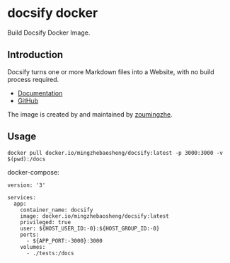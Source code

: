 # docsify docker

Build Docsify Docker Image.

## Introduction

Docsify turns one or more Markdown files into a Website, with no build process required.

- [Documentation](https://docsify.js.org/#/)
- [GitHub](https://github.com/docsifyjs/docsify/)

The image is created by and maintained by [zoumingzhe](https://github.com/zoumingzhe).

## Usage

```shell
docker pull docker.io/mingzhebaosheng/docsify:latest -p 3000:3000 -v $(pwd):/docs
```

docker-compose:

```docker-compose
version: '3'

services:
  app:
    container_name: docsify
    image: docker.io/mingzhebaosheng/docsify:latest
    privileged: true
    user: ${HOST_USER_ID:-0}:${HOST_GROUP_ID:-0}
    ports:
      - ${APP_PORT:-3000}:3000
    volumes:
      - ./tests:/docs
```
